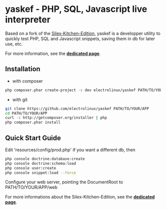 yaskef - PHP, SQL, Javascript live interpreter
===============================================

Based on a fork of the [Silex-Kitchen-Edition](http://lyrixx.github.com/Silex-Kitchen-Edition), yaskef is a developper
utility to quickly test PHP, SQL and Javascript snippets, saving them
in db for later use, etc.

For more information, see the [**dedicated page**](http://electrolinux.github.com/yaskef).

Installation
------------

* with composer

```bash
php composer.phar create-project -s dev electrolinux/yaskef PATH/TO/YOUR/APP
```

* with git

```bash
git clone https://github.com/electrolinux/yaskef PATH/TO/YOUR/APP
cd PATH/TO/YOUR/APP
curl -s http://getcomposer.org/installer | php
php composer.phar install
```

Quick Start Guide
-----------------

Edit 'resources/config/prod.php' if you want a different db, then

```bash
php console doctrine:database:create
php console doctrine:schema:load
php console user:create
php console snippet:load --force
```

Configure your web server, pointing the DocumentRoot to PATH/TO/YOUR/APP/web


For more informations about the Silex-Kitchen-Edition, see the
[**dedicated page**](http://lyrixx.github.com/Silex-Kitchen-Edition).


